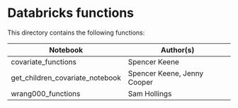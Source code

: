 # Databricks functions

This directory contains the following functions:

| Notebook | Author(s) | 
| ----------- | -----------| 
| covariate_functions | Spencer Keene |
| get_children_covariate_notebook | Spencer Keene, Jenny Cooper |
| wrang000_functions | Sam Hollings |

